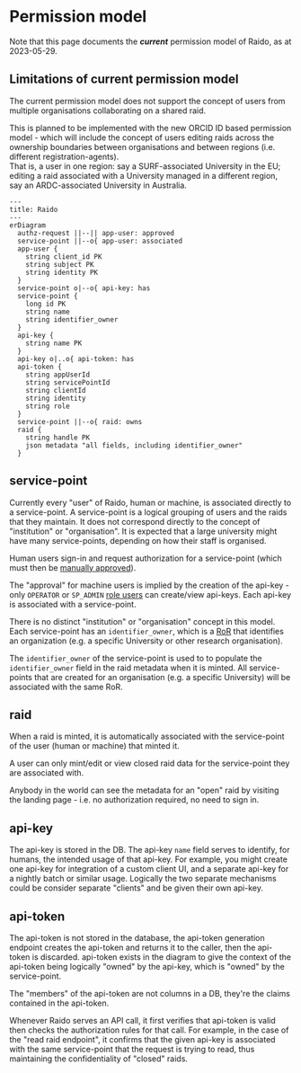 # Permission model

Note that this page documents the _**current**_ permission model of Raido, as at 
2023-05-29. 

## Limitations of current permission model 

The current permission model does not support the concept of users
from multiple organisations collaborating on a shared raid.

This is planned to be implemented with the new ORCID ID based permission model - 
which will include the concept of users editing raids across the ownership 
boundaries between organisations and between regions 
(i.e. different registration-agents).  
That is, a user in one region: say a SURF-associated University in the EU; 
editing a raid associated with a University managed in a 
different region, say an ARDC-associated University in Australia.

```mermaid
---
title: Raido
---
erDiagram
  authz-request ||--|| app-user: approved
  service-point ||--o{ app-user: associated
  app-user {
    string client_id PK
    string subject PK
    string identity PK
  }
  service-point o|--o{ api-key: has
  service-point {
    long id PK
    string name
    string identifier_owner
  }
  api-key {
    string name PK
  }
  api-key o|..o{ api-token: has
  api-token {
    string appUserId
    string servicePointId
    string clientId
    string identity
    string role
  }
  service-point ||--o{ raid: owns
  raid {
    string handle PK
    json metadata "all fields, including identifier_owner"
  }
```

## service-point

Currently every "user" of Raido, human or machine, is associated directly
to a service-point.  A service-point is a logical grouping of users and the 
raids that they maintain.  It does not correspond directly to the concept of 
"institution" or "organisation".  It is expected that a large university might
have many service-points, depending on how their staff is organised. 

Human users sign-in and request authorization for a service-point (which must
then be [manually approved](../security/access-control/authorization/unapproved-user-authz-request-flow.md)).

The "approval" for machine users is implied by the creation of the 
api-key - only `OPERATOR` or `SP_ADMIN` 
[role users](../security/access-control/authorization/role.md) can create/view 
api-keys.  Each api-key is associated with a service-point.

There is no distinct "institution" or "organisation" concept in this model.
Each service-point has an `identifier_owner`, which is a
[RoR](https://ror.org/) that identifies an organization (e.g. a specific 
University or other research organisation).

The `identifier_owner` of the service-point is used to to populate the 
`identifier_owner` field in the raid metadata when it is minted.  All 
service-points that are created for an organisation (e.g. a specific 
University) will be associated with the same RoR.


## raid

When a raid is minted, it is automatically associated with the service-point
of the user (human or machine) that minted it.

A user can only mint/edit or view closed raid data for the service-point they
are associated with.

Anybody in the world can see the metadata for an "open" raid by visiting the 
landing page - i.e. no authorization required, no need to sign in.


## api-key 

The api-key is stored in the DB.  The api-key `name` field serves to identify, 
for humans, the intended usage of that api-key. For example, you might create 
one api-key for integration of a custom client UI, and a separate 
api-key for a nightly batch or similar usage. Logically the two separate 
mechanisms could be consider separate "clients" and be given their own api-key.


## api-token

The api-token is not stored in the database, the api-token generation endpoint
creates the api-token and returns it to the caller, then the api-token is 
discarded. 
api-token exists in the diagram to give the context of the api-token being 
logically "owned" by the api-key, which is "owned" by the service-point.

The "members" of the api-token are not columns in a DB, they're the claims 
contained in the api-token.

Whenever Raido serves an API call, it first verifies that api-token is valid 
then checks the authorization rules for that call.  For example, in the case
of the "read raid endpoint", it confirms that the given api-key is associated 
with the same service-point that the request is trying to read, thus maintaining
the confidentiality of "closed" raids.


